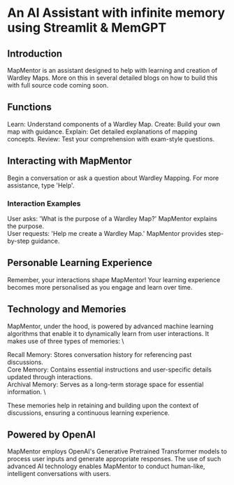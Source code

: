 # An AI Assistant with infinite memory using Streamlit & MemGPT
## Introduction

MapMentor is an assistant designed to help with learning and creation of Wardley Maps. More on this in several detailed blogs on how to build this with full source code coming soon.

## Functions
Learn: Understand components of a Wardley Map.
Create: Build your own map with guidance.
Explain: Get detailed explanations of mapping concepts.
Review: Test your comprehension with exam-style questions.

## Interacting with MapMentor
Begin a conversation or ask a question about Wardley Mapping. For more assistance, type 'Help'.
### Interaction Examples
User asks: 'What is the purpose of a Wardley Map?' MapMentor explains the purpose.\
User requests: 'Help me create a Wardley Map.' MapMentor provides step-by-step guidance.

## Personable Learning Experience
Remember, your interactions shape MapMentor! Your learning experience becomes more personalised as you engage and learn over time.

## Technology and Memories
MapMentor, under the hood, is powered by advanced machine learning algorithms that enable it to dynamically learn from user interactions. It makes use of three types of memories: \

Recall Memory: Stores conversation history for referencing past discussions. \
Core Memory: Contains essential instructions and user-specific details updated through interactions. \
Archival Memory: Serves as a long-term storage space for essential information. \

These memories help in retaining and building upon the context of discussions, ensuring a continuous learning experience.
## Powered by OpenAI
MapMentor employs OpenAI's Generative Pretrained Transformer models to process user inputs and generate appropriate responses. The use of such advanced AI technology enables MapMentor to conduct human-like, intelligent conversations with users.
